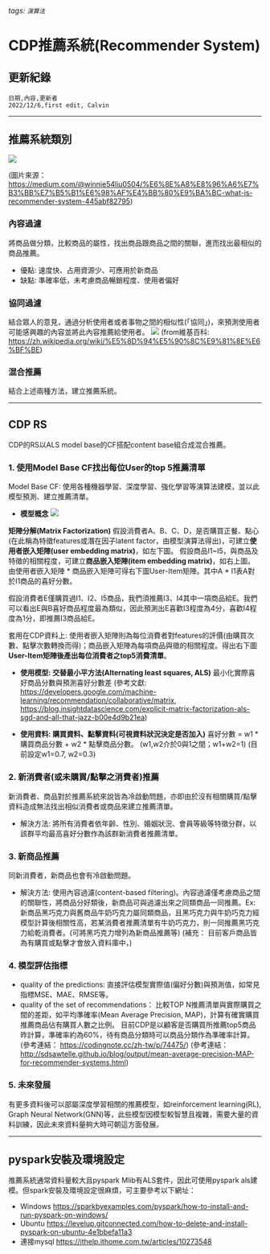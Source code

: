 ###### tags: `演算法`
# CDP推薦系統(Recommender System)
## 更新紀錄
```csvpreview {header="true"}
日期,內容,更新者
2022/12/6,first edit, Calvin
```
---
## 推薦系統類別
![](https://i.imgur.com/OG7ccyR.png)

(圖片來源： https://medium.com/@winnie54liu0504/%E6%8E%A8%E8%96%A6%E7%B3%BB%E7%B5%B1%E6%98%AF%E4%BB%80%E9%BA%BC-what-is-recommender-system-445abf82795)

### **內容過濾**
將商品做分類，比較商品的屬性，找出商品跟商品之間的關聯，進而找出最相似的商品推薦。

* 優點: 速度快、占用資源少、可應用於新商品
* 缺點: 準確率低，未考慮商品暢銷程度、使用者偏好

### **協同過濾**
結合眾人的意見，通過分析使用者或者事物之間的相似性(「協同」)，來預測使用者可能感興趣的內容並將此內容推薦給使用者。
![](https://i.imgur.com/91GXaot.png)
(from維基百科: https://zh.wikipedia.org/wiki/%E5%8D%94%E5%90%8C%E9%81%8E%E6%BF%BE)

### **混合推薦**
結合上述兩種方法，建立推薦系統。

---


## CDP RS
CDP的RS以ALS model base的CF搭配content base組合成混合推薦。
### **1. 使用Model Base CF找出每位User的top 5推薦清單**
Model Base CF: 使用各種機器學習、深度學習、強化學習等演算法建模，並以此模型預測、建立推薦清單。

* **模型概念**
![](https://i.imgur.com/xCTCrr7.png)

**矩陣分解(Matrix Factorization)**
假設消費者A、B、C、D，是否購買正餐、點心(在此稱為特徵features或潛在因子latent factor，由模型演算法得出)，可建立**使用者嵌入矩陣(user embedding matrix)**，如左下圖。
假設商品I1~I5，與商品及特徵的相關程度，可建立**商品嵌入矩陣(item embedding matrix)**，如右上圖。
由使用者嵌入矩陣 * 商品嵌入矩陣可得右下圖User-Item矩陣。其中A * I1表A對於I1商品的喜好分數。

假設消費者E僅購買過I1、I2、I5商品，我們須推薦I3、I4其中一項商品給E。我們可以看出E與B喜好商品程度最為類似，因此預測出E喜歡I3程度為4分，喜歡I4程度為1分，即推薦I3商品給E。

套用在CDP資料上: 使用者嵌入矩陣則為每位消費者對features的評價(由購買次數、點擊次數轉換而得)；商品嵌入矩陣為每項商品與徵的相關程度。得出右下圖**User-Item矩陣後產出每位消費者之top5消費清單**。

* **使用模型: 交替最小平方法(Alternating least squares, ALS)**
最小化實際喜好商品分數與預測喜好分數差
(參考文獻: https://developers.google.com/machine-learning/recommendation/collaborative/matrix,
https://blog.insightdatascience.com/explicit-matrix-factorization-als-sgd-and-all-that-jazz-b00e4d9b21ea)

* **使用資料: 購買資料、點擊資料(可視資料狀況決定是否加入)**
喜好分數 = w1 * 購買商品分數 + w2 * 點擊商品分數。
(w1,w2介於0與1之間；w1+w2=1)
(目前設定w1=0.7, w2=0.3)


### **2. 新消費者(或未購買/點擊之消費者)推薦**
新消費者、商品對於推薦系統來說皆為冷啟動問題，亦即由於沒有相關購買/點擊資料造成無法找出相似消費者或商品來建立推薦清單。
* 解決方法: 將所有消費者依年齡、性別、婚姻狀況、會員等級等特徵分群，以該群平均最高喜好分數作為該群新消費者推薦清單。


### **3. 新商品推薦**
同新消費者，新商品也會有冷啟動問題。
* 解決方法: 使用內容過濾(content-based filtering)。內容過濾僅考慮商品之間的關聯性，將商品分好類後，新商品可與過濾出來之同類商品一同推薦。Ex:新商品黑巧克力與舊商品牛奶巧克力屬同類商品，且黑巧克力與牛奶巧克力經模型計算後相關性高，若某消費者推薦清單有牛奶巧克力，則一同推薦黑巧克力給乾消費者。(可將黑巧克力增列為新商品推薦等)
(補充： 目前客戶商品皆為有購買或點擊才會放入資料庫中，)


### **4. 模型評估指標**
* quality of the predictions: 直接評估模型實際值(偏好分數)與預測值，如常見指標MSE、MAE、RMSE等。
* quality of the set of recommendations： 比較TOP N推薦清單與實際購買之間的差距，如平均準確率(Mean Average Precision, MAP)，計算有確實購買推薦商品佔有購買人數之比例。
目前CDP是以顧客是否購買所推薦top5商品昨計算，準確率約為60%，待有商品分類時可以商品分類作為準確率計算。
(參考連結： https://codingnote.cc/zh-tw/p/74475/)
(參考連結： http://sdsawtelle.github.io/blog/output/mean-average-precision-MAP-for-recommender-systems.html)


### **5. 未來發展**
有更多資料後可以部屬深度學習相關的推薦模型，如reinforcement learning(RL), Graph Neural Network(GNN)等，此些模型因模型較智慧且複雜，需要大量的資料訓練，因此未來資料量夠大時可朝這方面發展。

---


## pyspark安裝及環境設定
推薦系統通常資料量較大且pyspark Mlib有ALS套件，因此可使用pyspark als建模。但spark安裝及環境設定很麻煩，可主要參考以下網址：
* Windows
https://sparkbyexamples.com/pyspark/how-to-install-and-run-pyspark-on-windows/
* Ubuntu
https://levelup.gitconnected.com/how-to-delete-and-install-pyspark-on-ubuntu-4e1bbefa11a3
* 連接mysql
https://ithelp.ithome.com.tw/articles/10273548





